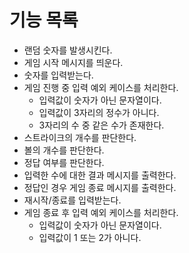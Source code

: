 # 기능 목록

- 랜덤 숫자를 발생시킨다.
- 게임 시작 메시지를 띄운다.
- 숫자를 입력받는다.
- 게임 진행 중 입력 예외 케이스를 처리한다.
  - 입력값이 숫자가 아닌 문자열이다.
  - 입력값이 3자리의 정수가 아니다.
  - 3자리의 수 중 같은 수가 존재한다.
- 스트라이크의 개수를 판단한다.
- 볼의 개수를 판단한다.
- 정답 여부를 판단한다.
- 입력한 수에 대한 결과 메시지를 출력한다.
- 정답인 경우 게임 종료 메시지를 출력한다.
- 재시작/종료를 입력받는다.
- 게임 종료 후 입력 예외 케이스를 처리한다.
  - 입력값이 숫자가 아닌 문자열이다.
  - 입력값이 1 또는 2가 아니다.
